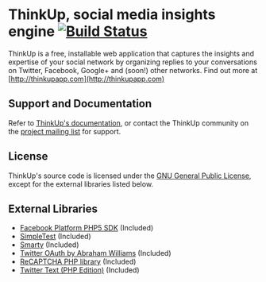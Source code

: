# ThinkUp, social media insights engine [![Build Status](https://secure.travis-ci.org/ginatrapani/ThinkUp.png)](http://travis-ci.org/ginatrapani/ThinkUp)

ThinkUp is a free, installable web application that captures the insights and expertise of your social network by 
organizing replies to your conversations on Twitter, Facebook, Google+ and (soon!) other networks.
Find out more at  [http://thinkupapp.com](http://thinkupapp.com)

## Support and Documentation

Refer to [ThinkUp's documentation](http://thinkupapp.com/docs/), or contact the ThinkUp community on the
[project mailing list](http://groups.google.com/group/thinkupapp) for support.

## License

ThinkUp's source code is licensed under the
[GNU General Public License](http://www.gnu.org/licenses/gpl.html),
except for the external libraries listed below.

## External Libraries

- [Facebook Platform PHP5 SDK](https://github.com/facebook/php-sdk) (Included) 
- [SimpleTest](http://www.simpletest.org/) (Included)
- [Smarty](http://smarty.net) (Included)
- [Twitter OAuth by Abraham Williams](http://github.com/abraham/twitteroauth) (Included)
- [ReCAPTCHA PHP library](http://recaptcha.net/plugins/php/) (Included)
- [Twitter Text (PHP Edition)](https://github.com/ngnpope/twitter-text-php) (Included)


